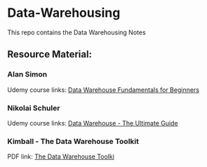 # Data-Warehousing
This repo contains the Data Warehousing Notes

## Resource Material:

### Alan Simon
Udemy course links: [Data Warehouse Fundamentals for Beginners](https://www.udemy.com/course/data-warehouse-fundamentals-for-beginners/?couponCode=OF83024F)

### Nikolai Schuler
Udemy course links: [Data Warehouse - The Ultimate Guide](https://www.udemy.com/course/data-warehouse-the-ultimate-guide/?kw=Data+Warehouse+-+The+Ultimate+Guide&src=sac&couponCode=OF83024F)

### Kimball - The Data Warehouse Toolkit
PDF link: [The Data Warehouse Toolki](https://ia801609.us.archive.org/14/items/the-data-warehouse-toolkit-kimball/The%20Data%20Warehouse%20Toolkit%20-%20Kimball.pdf)
